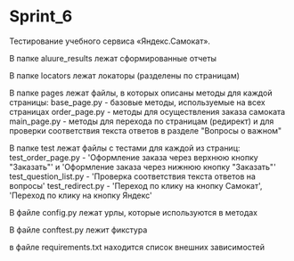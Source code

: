 # Sprint_6
Тестирование учебного сервиса «Яндекс.Самокат».

В папке aluure_results лежат сформированные отчеты

В папке locators лежат локаторы (разделены по страницам)

В папке pages лежат файлы, в которых описаны методы для каждой страницы:
base_page.py - базовые методы, используемые на всех страницах
order_page.py - методы для осуществления заказа самоката
main_page.py -  методы для перехода по страницам (редирект) и для проверки соответствия текста ответов в разделе "Вопросы о важном"

В папке test лежат файлы с тестами для каждой из страниц:
test_order_page.py - 'Оформление заказа через верхнюю кнопку "Заказать"' и 
                    'Оформление заказа через нижнюю кнопку "Заказать"'
test_question_list.py - 'Проверка соответствия текста ответов на вопросы'
test_redirect.py - 'Переход по клику на кнопку Самокат', 'Переход по клику на кнопку Яндекс'

В файле config.py лежат урлы, которые используются в методах

В файле conftest.py лежит фикстура

в файле requirements.txt находится список внешних зависимостей